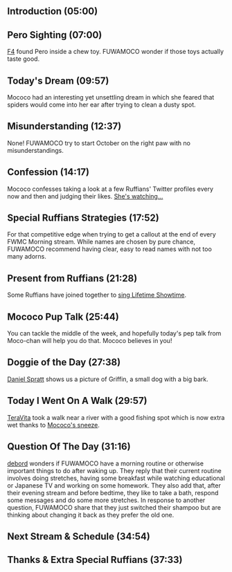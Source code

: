 ## Introduction (05:00)

## Pero Sighting (07:00)

[F4](https://twitter.com/ThiemkeAndreas/status/1707068904848162865) found Pero inside a chew toy. FUWAMOCO wonder if those toys actually taste good.

## Today's Dream (09:57)

Mococo had an interesting yet unsettling dream in which she feared that spiders would come into her ear after trying to clean a dusty spot.

## Misunderstanding (12:37)

None! FUWAMOCO try to start October on the right paw with no misunderstandings.

## Confession (14:17)

Mococo confesses taking a look at a few Ruffians' Twitter profiles every now and then and judging their likes. [She's watching...](https://twitter.com/FUWAMOCO_en/status/1709506881713328271)

## Special Ruffians Strategies (17:52)

For that competitive edge when trying to get a callout at the end of every FWMC Morning stream. While names are chosen by pure chance, FUWAMOCO recommend having clear, easy to read names with not too many adorns.

## Present from Ruffians (21:28)

Some Ruffians have joined together to [sing Lifetime Showtime](https://twitter.com/Ruffian5000/status/1708479258354434288).

## Mococo Pup Talk (25:44)

You can tackle the middle of the week, and hopefully today's pep talk from Moco-chan will help you do that. Mococo believes in you!

## Doggie of the Day (27:38)

[Daniel Spratt](https://twitter.com/Sprattacus115/status/1701062999111299503) shows us a picture of Griffin, a small dog with a big bark.

## Today I Went On A Walk (29:57)

[TeraVita](https://twitter.com/TeraEtVita/status/1703828403017716177) took a walk near a river with a good fishing spot which is now extra wet thanks to [Mococo's sneeze](https://youtu.be/gwjuPSwi2Ho?t=1816).

## Question Of The Day (31:16)

[debord](https://twitter.com/debordble/status/1705714338550669601) wonders if FUWAMOCO have a morning routine or otherwise important things to do after waking up. They reply that their current routine involves doing stretches, having some breakfast while watching educational or Japanese TV and working on some homework. They also add that, after their evening stream and before bedtime, they like to take a bath, respond some messages and do some more stretches. In response to another question, FUWAMOCO share that they just switched their shampoo but are thinking about changing it back as they prefer the old one.

## Next Stream & Schedule (34:54)

## Thanks & Extra Special Ruffians (37:33)
